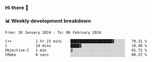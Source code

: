### Hi there 👋

### 📊 Weekly development breakdown
<!--START_SECTION:waka-->

```txt
From: 30 January 2024 - To: 06 February 2024

C++           1 hr 23 mins    ███████████████████▓░░░░░   79.31 %
C             19 mins         ████▓░░░░░░░░░░░░░░░░░░░░   18.40 %
Objective-C   1 min           ▒░░░░░░░░░░░░░░░░░░░░░░░░   01.72 %
CMake         0 secs          ░░░░░░░░░░░░░░░░░░░░░░░░░   00.57 %
```

<!--END_SECTION:waka-->
